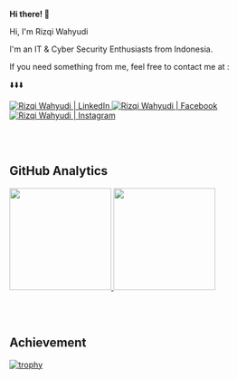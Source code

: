 <b> Hi there! 👋 </b>

<p>  Hi, I'm Rizqi Wahyudi </p>
  <p> I'm an IT & Cyber Security Enthusiasts from Indonesia.</p>
    <p> If you need something from me, feel free to contact me at : </p>
      <p> ⬇️⬇️⬇️ </p>

<a href="https://www.linkedin.com/in/rizqi-wahyudi57">
  <img src="https://img.shields.io/badge/LinkedIn-%230077B5.svg?&style=flat-square&logo=linkedin&logoColor=white" alt="Rizqi Wahyudi | LinkedIn" target="_blank">
</a>

<a href="https://www.facebook.com/yudi.ispersija">
  <img src="https://img.shields.io/badge/Facebook-%231877F2.svg?&style=flat-square&logo=facebook&logoColor=white" alt="Rizqi Wahyudi | Facebook" target="_blank">
</a>

<a href="https://www.instagram.com/rizqi_wahyudi.57/">
  <img src="https://img.shields.io/badge/Instagram-%23E4405F.svg?&style=flat-square&logo=instagram&logoColor=white" alt="Rizqi Wahyudi | Instagram" target="_blank">
</a>

<br> <br>
<!-- ![GitHub stats](https://github-readme-stats.vercel.app/api?username=rizqiwahyudi&count_private=true&show_icons=true&include_all_commits=true&theme=material-palenight) -->
## GitHub Analytics

<p align="left">
<a href="https://github.com/rizqiwahyudi">
  <img height="180em" src="https://github-readme-stats-eight-theta.vercel.app/api?username=rizqiwahyudi&show_icons=true&theme=material-palenight&include_all_commits=true&count_private=true"/>
  <img height="180em" src="https://github-readme-stats-eight-theta.vercel.app/api/top-langs/?username=rizqiwahyudi&layout=compact&langs_count=8&theme=material-palenight"/>
</a>
</p>

<br><br>
## Achievement

[![trophy](https://github-profile-trophy.vercel.app/?username=rizqiwahyudi&theme=juicyfresh&no-bg=false)](https://github.com/rizqiwahyudi)
